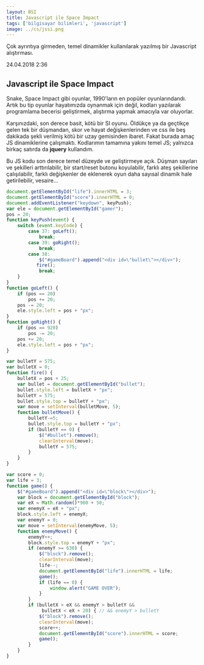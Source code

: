 ```yaml
---
layout: BSI
title: Javascript ile Space Impact
tags: ['bilgisayar bilimleri', 'javascript']
image: ../cs/jssi.png
---
```

Çok ayrıntıya girmeden, temel dinamikler kullanılarak yazılmış bir Javascript alıştırması.

<p2>24.04.2018 2:36</p2>

## Javascript ile Space Impact

Snake, Space Impact gibi oyunlar, 1990'ların en popüler oyunlarındandı. Artık bu tip oyunlar hayatımızda oynanmak için değil, kodları yazılarak programlama becerisi geliştirmek, alıştırma yapmak amacıyla var oluyorlar.

Karşınızdaki, son derece basit, kötü bir SI oyunu. Öldükçe ya da geçtikçe gelen tek bir düşmandan, skor ve hayat değişkenlerinden ve css ile beş dakikada şekli verilmiş kötü bir uzay gemisinden ibaret. Fakat burada amaç JS dinamiklerine çalışmaktı. Kodlarımın tamamına yakını temel JS; yalnızca birkaç satırda da **jquery** kullandım.

Bu JS kodu son derece temel düzeyde ve geliştirmeye açık. Düşman sayıları ve şekilleri arttırılabilir, bir start/reset butonu koyulabilir, farklı ateş şekillerine çalışılabilir, farklı değişkenler de eklenerek oyun daha sayısal dinamik hale getirilebilir, vesaire...

```javascript
document.getElementById("life").innerHTML = 3;
document.getElementById("score").innerHTML = 0;
document.addEventListener("keydown", keyPush);
var ele = document.getElementById("gamer");
pos = 20;
function keyPush(event) {
	switch (event.keyCode) {
		case 37: goLeft();
			break;
		case 39: goRight();
			break;
		case 38:
			$("#gameBoard").append("<div id=\"bullet\"></div>");
		   fire();
			break;
	}
}
function goLeft() {
	if (pos == 20)
		pos += 20;
	pos -= 20;
	ele.style.left = pos + "px";
}
function goRight() {
	if (pos == 920)
		pos -= 20;
	pos += 20;
	ele.style.left = pos + "px";
}

var bulletY = 575;
var bulletX = 0;
function fire() {
	bulletX = pos + 25;
	var bullet = document.getElementById("bullet");
	bullet.style.left = bulletX + "px";
	bulletY = 575;
	bullet.style.top = bulletY + "px";
	var move = setInterval(bulletMove, 5);
	function bulletMove() {
		bulletY-=5;
		bullet.style.top = bulletY + "px";
		if (bulletY == 0) {
			$("#bullet").remove();
			clearInterval(move);
			bulletY = 575;
		}
	}
}

var score = 0;
var life = 3;
function game() {
	$("#gameBoard").append("<div id=\"block\"></div>");
	var block = document.getElementById("block");
	var eX = Math.random()*900 + 50;
	var enemyX = eX + "px";
	block.style.left = enemyX;
	var enemyY = 0;
	var move = setInterval(enemyMove, 5);
	function enemyMove() {
		enemyY++;
		block.style.top = enemyY + "px";
		if (enemyY >= 630) {
			$("block").remove();
			clearInterval(move);
			life--;
			document.getElementById("life").innerHTML = life;
			game();
			if (life == 0) {
				window.alert("GAME OVER");
			}
		}
		if (bulletX > eX && enemyY > bulletY &&
			 bulletX < eX + 20) { // && enemyY > bulletY
			$("block").remove();
			clearInterval(move);
			score++;
			document.getElementById("score").innerHTML = score;
			game();
		}
	}
}
```
